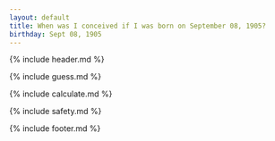 ```yaml
---
layout: default
title: When was I conceived if I was born on September 08, 1905?
birthday: Sept 08, 1905
---
```


{% include header.md %}

{% include guess.md %}

{% include calculate.md %}

{% include safety.md %}

{% include footer.md %}



